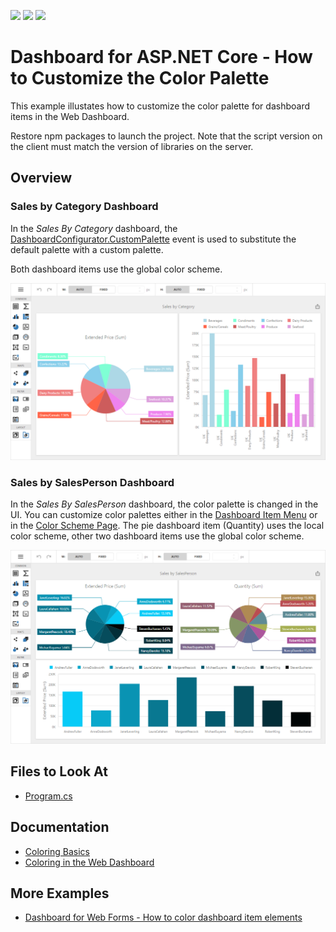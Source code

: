 <!-- default badges list -->
![](https://img.shields.io/endpoint?url=https://codecentral.devexpress.com/api/v1/VersionRange/500725287/21.2.8%2B)
[![](https://img.shields.io/badge/Open_in_DevExpress_Support_Center-FF7200?style=flat-square&logo=DevExpress&logoColor=white)](https://supportcenter.devexpress.com/ticket/details/T1095658)
[![](https://img.shields.io/badge/📖_How_to_use_DevExpress_Examples-e9f6fc?style=flat-square)](https://docs.devexpress.com/GeneralInformation/403183)
<!-- default badges end -->
# Dashboard for ASP.NET Core - How to Customize the Color Palette

This example illustates how to customize the color palette for dashboard items in the Web Dashboard.

Restore npm packages to launch the project. Note that the script version on the client must match the version of libraries on the server.

## Overview

### Sales by Category Dashboard

In the *Sales By Category* dashboard, the [DashboardConfigurator.CustomPalette](https://docs.devexpress.com/Dashboard/DevExpress.DashboardWeb.DashboardConfigurator.CustomPalette) event is used to substitute the default palette with a custom palette.

Both dashboard items use the global color scheme.

![Web Dashboard - Customizing Color Palettes Global Scheme](images/custom-color-palettes.png)

### Sales by SalesPerson Dashboard

In the *Sales By SalesPerson* dashboard, the color palette is changed in the UI. You can customize color palettes either in the [Dashboard Item Menu](https://docs.devexpress.com/Dashboard/117446/web-dashboard/ui-elements-and-customization/ui-elements/dashboard-item-menu) or in the [Color Scheme Page](https://docs.devexpress.com/Dashboard/117444/web-dashboard/ui-elements-and-customization/ui-elements/dashboard-menu). The pie dashboard item (Quantity) uses the local color scheme, other two dashboard items use the global color scheme.

![Web Dashboard - Customizing Color Palettes Local and Global Scheme](images/custom-color-palettes-local.png)

## Files to Look At

- [Program.cs](./CS/WebDashboardCustomColorPalettes/Program.cs)

## Documentation

- [Coloring Basics](https://docs.devexpress.com/Dashboard/116915)
- [Coloring in the Web Dashboard](https://docs.devexpress.com/Dashboard/117152)

## More Examples

- [Dashboard for Web Forms - How to color dashboard item elements](https://github.com/DevExpress-Examples/web-forms-dashboard-color-dashboard-item-elements)
